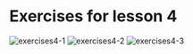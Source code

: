 # Exercises for lesson 4

![exercises4-1](https://i.imgur.com/952GnlU.png)
![exercises4-2](https://i.imgur.com/AsmM8EK.png)
![exercises4-3](https://i.imgur.com/xb0022u.png)